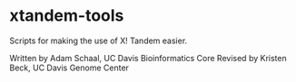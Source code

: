 xtandem-tools
=============

Scripts for making the use of X! Tandem easier.

Written by Adam Schaal, UC Davis Bioinformatics Core
Revised by Kristen Beck, UC Davis Genome Center

